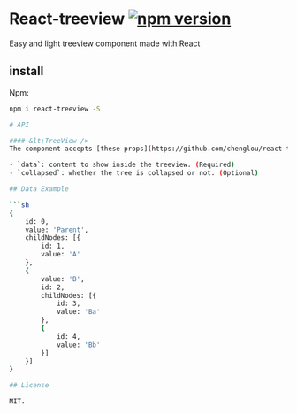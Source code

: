 # React-treeview [![npm version](https://d25lcipzij17d.cloudfront.net/badge.svg?id=js&type=6&v=0.1.0&x2=0)](https://www.npmjs.com/package/react-treeview)

Easy and light treeview component made with React

## install

Npm:
```sh
npm i react-treeview -S

# API

#### &lt;TreeView />
The component accepts [these props](https://github.com/chenglou/react-treeview/blob/f75fb4e2706f3e9087bcf371308e85154a1946da/src/react-treeview.jsx#L6-L12).

- `data`: content to show inside the treeview. (Required)
- `collapsed`: whether the tree is collapsed or not. (Optional)

## Data Example

```sh
{
    id: 0,
    value: 'Parent',
    childNodes: [{
        id: 1,
        value: 'A'
    },
    {
        value: 'B',
        id: 2,
        childNodes: [{
            id: 3,
            value: 'Ba'
        },
        {
            id: 4,
            value: 'Bb'
        }]
    }]
}

## License

MIT.